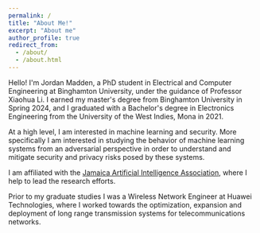 ```yaml
---
permalink: /
title: "About Me!"
excerpt: "About me"
author_profile: true
redirect_from: 
  - /about/
  - /about.html
---
```


Hello! I'm Jordan Madden, a PhD student in Electrical and Computer Engineering at Binghamton University, under the guidance of Professor Xiaohua Li. I earned my master's degree from Binghamton University in Spring 2024, and I graduated with a Bachelor's degree in Electronics Engineering from the University of the West Indies, Mona in 2021.

At a high level, I am interested in machine learning and security. More specifically I am interested in studying the behavior of machine learning systems from an adversarial perspective in order to understand and mitigate security and privacy risks posed by these systems.

I am affiliated with the [Jamaica Artificial Intelligence Association](https://jaia.org.jm/), where I help to lead the research efforts.

Prior to my graduate studies I was a Wireless Network Engineer at Huawei Technologies, where I worked towards the optimization, expansion and deployment of long range transmission systems for telecommunications networks.
